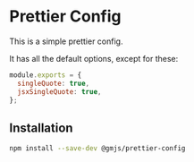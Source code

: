 # Prettier Config

This is a simple prettier config.

It has all the default options, except for these:

```js
module.exports = {
  singleQuote: true,
  jsxSingleQuote: true,
};
```

## Installation

```bash
npm install --save-dev @gmjs/prettier-config
```